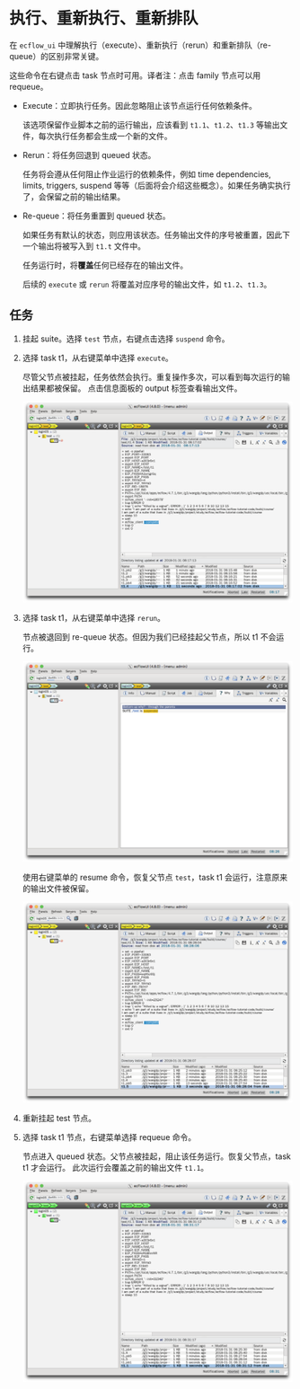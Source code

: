# 执行、重新执行、重新排队

在 `ecflow_ui` 中理解执行（execute）、重新执行（rerun）和重新排队（re-queue）的区别非常关键。

这些命令在右键点击 task 节点时可用。译者注：点击 family 节点可以用 requeue。

- Execute：立即执行任务。因此忽略阻止该节点运行任何依赖条件。

    该选项保留作业脚本之前的运行输出，应该看到 `t1.1`、`t1.2`、`t1.3` 等输出文件，每次执行任务都会生成一个新的文件。

- Rerun：将任务回退到 queued 状态。

    任务将会遵从任何阻止作业运行的依赖条件，例如 time dependencies, limits, triggers, suspend 等等（后面将会介绍这些概念）。如果任务确实执行了，会保留之前的输出结果。

- Re-queue：将任务重置到 queued 状态。

    如果任务有默认的状态，则应用该状态。任务输出文件的序号被重置，因此下一个输出将被写入到 `t1.t` 文件中。

    任务运行时，将**覆盖**任何已经存在的输出文件。

    后续的 `execute` 或 `rerun` 将覆盖对应序号的输出文件，如 `t1.2`、`t1.3`。

## 任务

1. 挂起 suite。选择 `test` 节点，右键点击选择 `suspend` 命令。

2. 选择 task t1，从右键菜单中选择 `execute`。

    尽管父节点被挂起，任务依然会执行。重复操作多次，可以看到每次运行的输出结果都被保留。
    点击信息面板的 output 标签查看输出文件。

    ![](./asset/ecflowui_multi_execute.png)

3. 选择 task t1，从右键菜单中选择 `rerun`。

    节点被退回到 re-queue 状态。但因为我们已经挂起父节点，所以 t1 不会运行。

    ![](./asset/ecflowui_suspend_rerun.png)

    使用右键菜单的 resume 命令，恢复父节点 `test`，task t1 会运行，注意原来的输出文件被保留。

    ![](./asset/ecflowui_resume_rerun.png)

4. 重新挂起 test 节点。

5. 选择 task t1 节点，右键菜单选择 requeue 命令。

    节点进入 queued 状态。父节点被挂起，阻止该任务运行。恢复父节点，task t1 才会运行。
    此次运行会覆盖之前的输出文件 `t1.1`。

    ![](./asset/ecflowui_requeue.png)
